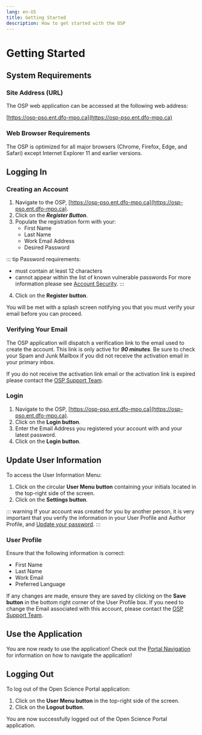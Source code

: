 ```yaml
---
lang: en-US
title: Getting Started
description: How to get started with the OSP 
---
```

#  Getting Started

## System Requirements

### Site Address (URL)

The OSP web application can be accessed at the following web address:

[https://osp-pso.ent.dfo-mpo.ca](https://osp-pso.ent.dfo-mpo.ca)

### Web Browser Requirements

The OSP is optimized for all major browsers (Chrome, Firefox, Edge, and Safari)
except Internet Explorer 11 and earlier versions.

## Logging In

### Creating an Account

1. Navigate to the OSP, [https://osp-pso.ent.dfo-mpo.ca](https://osp-pso.ent.dfo-mpo.ca).
2. Click on the ***Register Button***.
3. Populate the registration form with your:
   - First Name
   - Last Name
   - Work Email Address
   - Desired Password

::: tip
Password requirements:
- must contain at least 12 characters
- cannot appear within the list of known vulnerable passwords
For more information please see [Account Security](/en/account/account-security).
:::

4. Click on the **Register button**.

You will be met with a splash screen notifying you that you must verify your
email before you can proceed.

### Verifying Your Email

The OSP application will dispatch a verification link to the email used to
create the account. This link is only active for ***90 minutes***.
Be sure to check your Spam and Junk Mailbox if you did not receive the
activation email in your primary inbox.

If you do not receive the activation link email or the activation link is
expired please contact the [OSP Support
Team](mailto:DFO.OpenScience-ScienceOuverte.MPO@dfo-mpo.gc.ca).

### Login

1. Navigate to the OSP,
[https://osp-pso.ent.dfo-mpo.ca](https://osp-pso.ent.dfo-mpo.ca).
2. Click on the **Login button**.
3. Enter the Email Address you registered your account with and your latest password.
4. Click on the **Login button**.

## Update User Information

To access the User Information Menu:
1. Click on the circular **User Menu button** containing your initials located in the
top-right side of the screen.
2. Click on the **Settings button**.

::: warning
If your account was created for you by another person, it is very important that
you verify the information in your User Profile and Author Profile, and [Update
your
password](/en/account/account-security).
:::

### User Profile
Ensure that the following information is correct:
- First Name
- Last Name
- Work Email
- Preferred Language

If any changes are made, ensure they are saved by clicking on the **Save button** in the bottom right corner of the User Profile box. If you need to change
the Email associated with this account, please contact the [OSP Support
Team](mailto:DFO.OpenScience-ScienceOuverte.MPO@dfo-mpo.gc.ca).

## Use the Application
You are now ready to use the application! Check out the [Portal Navigation](/en/welcome/portal-navigation) for information on how to
navigate the application!

## Logging Out
To log out of the Open Science Portal application:
1. Click on the **User Menu button** in the top-right side of the screen.
2. Click on the **Logout button**.

You are now successfully logged out of the Open Science Portal application.


